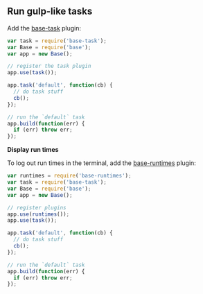 ## Run gulp-like tasks

Add the [base-task](https://github.com/node-base/base-task) plugin:

```js
var task = require('base-task');
var Base = require('base');
var app = new Base();

// register the task plugin
app.use(task());

app.task('default', function(cb) {
  // do task stuff
  cb();
});

// run the `default` task
app.build(function(err) {
  if (err) throw err;
});
```

**Display run times**

To log out run times in the terminal, add the [base-runtimes](https://github.com/node-base/base-runtimes) plugin:

```js
var runtimes = require('base-runtimes');
var task = require('base-task');
var Base = require('base');
var app = new Base();

// register plugins
app.use(runtimes());
app.use(task());

app.task('default', function(cb) {
  // do task stuff
  cb();
});

// run the `default` task
app.build(function(err) {
  if (err) throw err;
});
```
